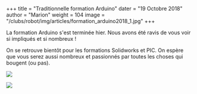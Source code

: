 +++
title = "Traditionnelle formation Arduino"
dater = "19 Octobre 2018"
author = "Marion"
weight = 104
image = "/clubs/robot/img/articles/formation_arduino2018_1.jpg"
+++

<p>
	La formation Arduino s'est terminée hier. Nous avons été ravis de vous voir si impliqués et si nombreux ! </p>
<p>
  On se retrouve bientôt pour les formations Solidworks et PIC. On espère que vous serez aussi nombreux et passionnés par toutes les choses qui bougent (ou pas).</p>


<p>	<img src="/clubs/robot/img/articles/formation_arduino2018_1.jpg"/></p>

<p>	<img src="/clubs/robot/img/articles/formation_arduino2018_2.jpg"/></p>
